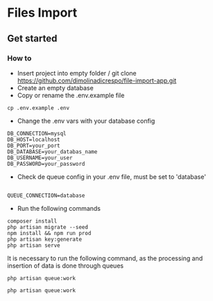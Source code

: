# Files Import
## Get started
### How to

- Insert project into empty folder / git clone https://github.com/dimolinadicrespo/file-import-app.git
- Create an empty database
- Copy or rename the .env.example file

```
cp .env.example .env
```

- Change the .env vars with your database config

```
DB_CONNECTION=mysql
DB_HOST=localhost
DB_PORT=your_port
DB_DATABASE=your_databas_name
DB_USERNAME=your_user
DB_PASSWORD=your_password
```

- Check de queue config in your .env file, must be set to 'database'

```

QUEUE_CONNECTION=database

```


- Run the following commands

```
composer install
php artisan migrate --seed
npm install && npm run prod
php artisan key:generate
php artisan serve

```


It is necessary to run the following command, as the processing and insertion of data is done through queues

```
php artisan queue:work

```


```
php artisan queue:work

```
